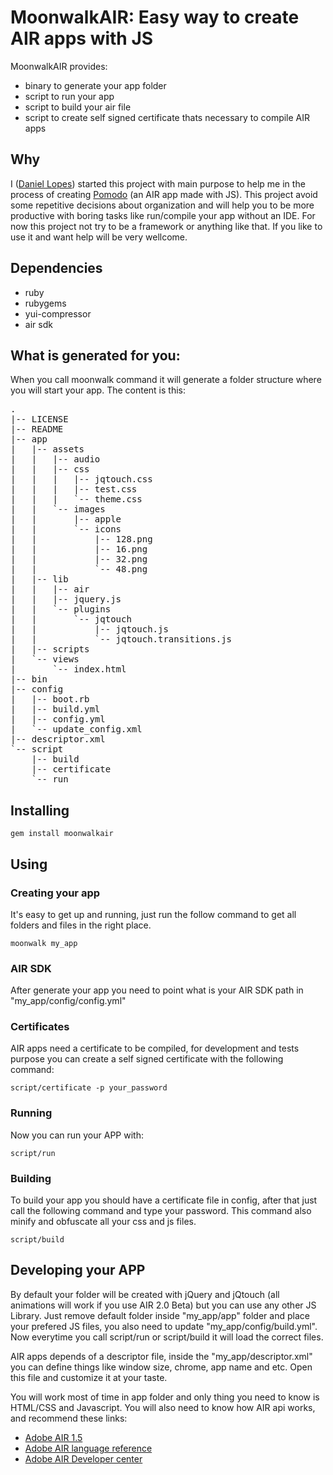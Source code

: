 # MoonwalkAIR: Easy way to create AIR apps with JS

MoonwalkAIR provides:

 * binary to generate your app folder
 * script to run your app
 * script to build your air file
 * script to create self signed certificate thats necessary to compile AIR apps

## Why

I ([Daniel Lopes](http://areacriacoes.com.br)) started this project with main purpose to help me in the process of creating [Pomodo](http://pomodo.areacriacoes.com.br/) (an AIR app made with JS). This project avoid some repetitive decisions about organization and will help you to be more productive with boring tasks like run/compile your app without an IDE.
For now this project not try to be a framework or anything like that. If you like to use it and want help will be very wellcome.

## Dependencies

  * ruby
  * rubygems
  * yui-compressor
  * air sdk

## What is generated for you:

When you call moonwalk command it will generate a folder structure where you will start your app. The content is this:

<pre>
.
|-- LICENSE
|-- README
|-- app
|   |-- assets
|   |   |-- audio
|   |   |-- css
|   |   |   |-- jqtouch.css
|   |   |   |-- test.css
|   |   |   `-- theme.css
|   |   `-- images
|   |       |-- apple
|   |       `-- icons
|   |           |-- 128.png
|   |           |-- 16.png
|   |           |-- 32.png
|   |           `-- 48.png
|   |-- lib
|   |   |-- air
|   |   |-- jquery.js
|   |   `-- plugins
|   |       `-- jqtouch
|   |           |-- jqtouch.js
|   |           `-- jqtouch.transitions.js
|   |-- scripts
|   `-- views
|       `-- index.html
|-- bin
|-- config
|   |-- boot.rb
|   |-- build.yml
|   |-- config.yml
|   `-- update_config.xml
|-- descriptor.xml
`-- script
    |-- build
    |-- certificate
    `-- run
</pre>

## Installing

    gem install moonwalkair

## Using

### Creating your app

It's easy to get up and running, just run the follow command to get all folders and files in the right place.

    moonwalk my_app

### AIR SDK

After generate your app you need to point what is your AIR SDK path in "my_app/config/config.yml"

### Certificates

AIR apps need a certificate to be compiled, for development and tests purpose you can create a self signed certificate with the following command:

    script/certificate -p your_password

### Running

Now you can run your APP with:
    
    script/run
    
### Building

To build your app you should have a certificate file in config, after that just call the following command and type your password. This command also minify and obfuscate all your css and js files.

    script/build

## Developing your APP

By default your folder will be created with jQuery and jQtouch (all animations will work if you use AIR 2.0 Beta) but you can use any other JS Library.
Just remove default folder inside "my_app/app" folder and place your prefered JS files, you also need to update "my_app/config/build.yml".
Now everytime you call script/run or script/build it will load the correct files.

AIR apps depends of a descriptor file, inside the "my_app/descriptor.xml" you can define things like window size, chrome, app name and etc. Open this file and customize it at your taste.

You will work most of time in app folder and only thing you need to know is HTML/CSS and Javascript. You will also need to know how AIR api works, and recommend these links:

 * [Adobe AIR 1.5](http://help.adobe.com/en_US/AIR/1.5/devappshtml/index.html)
 * [Adobe AIR language reference](http://help.adobe.com/en_US/AIR/1.5/jslr/)
 * [Adobe AIR Developer center](http://www.adobe.com/devnet/air/ajax/quickstart/)